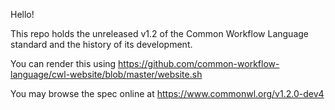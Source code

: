 Hello!

This repo holds the unreleased v1.2 of the Common Workflow Language standard and the history of its development.

You can render this using https://github.com/common-workflow-language/cwl-website/blob/master/website.sh

You may browse the spec online at https://www.commonwl.org/v1.2.0-dev4
